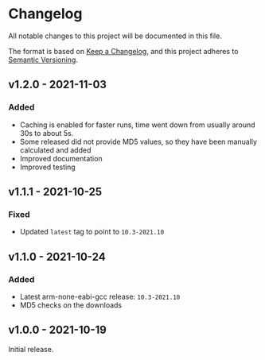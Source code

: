 # Changelog
All notable changes to this project will be documented in this file.

The format is based on [Keep a Changelog](https://keepachangelog.com/en/1.0.0/),
and this project adheres to [Semantic Versioning](https://semver.org/spec/v2.0.0.html).

## v1.2.0 - 2021-11-03
### Added
- Caching is enabled for faster runs, time went down from usually around 30s
  to about 5s.
- Some released did not provide MD5 values, so they have been manually
  calculated and added
- Improved documentation
- Improved testing

## v1.1.1 - 2021-10-25
### Fixed
- Updated `latest` tag to point to `10.3-2021.10`

## v1.1.0 - 2021-10-24
### Added
- Latest arm-none-eabi-gcc release: `10.3-2021.10`
- MD5 checks on the downloads

## v1.0.0 - 2021-10-19
Initial release.
